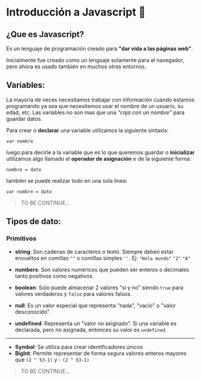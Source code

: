 # Introducción a Javascript 💛

## ¿Que es Javascript?

Es un lenguaje de programación creado para **"dar vida a las páginas web"**.

Inicialmente fue creado como un lenguaje solamente para el navegador, pero ahora es usado también en muchos otros entornos.

## Variables:

La mayoría de veces necesitamos trabajar con información cuando estamos programando ya sea que necesitemos usar el nombre de un usuario, su edad, etc. Las variables no son mas que una _"caja con un nombre"_ para guardar datos.

Para crear o **declarar** una variable utilizamos la siguiente sintaxis:

`var nombre`

luego para decirle a la variable que es lo que queremos guardar o **inicializar** utilizamos algo llamado el **operador de asignación =** de la siguiente forma:

`nombre = dato`

también se puede realizar todo en una sola linea:

`var nombre = dato`

> TO BE CONTINUE...

## Tipos de dato:

### Primitivos

- **string**: Son cadenas de caracteres o texto. Siempre deben estar
  envueltos en comillas `""` o comillas simples `''`. Ej: `"Hola mundo"` `"2"` `"A"`

- **numbers**: Son valores numéricos que pueden ser enteros o decimales tanto positivos como negativos.

- **boolean**: Solo puede almacenar 2 valores "si y no" siendo `true` para valores verdaderos y `false` para valores falsos.

- **null**: Es un valor especial que representa "nada", "vacío" o "valor desconocido".

- **undefined**: Representa un "valor no asignado". Si una variable es declarada, pero no asignada, entonces su valor es `undefined`.

---

- **Symbol**: Se utiliza para crear identificadores únicos
- **BigInt**: Permite representar de forma segura valores enteros mayores que `(2 ^ 53-1)` y - `(2 ^ 53-1)`

> TO BE CONTINUE...
